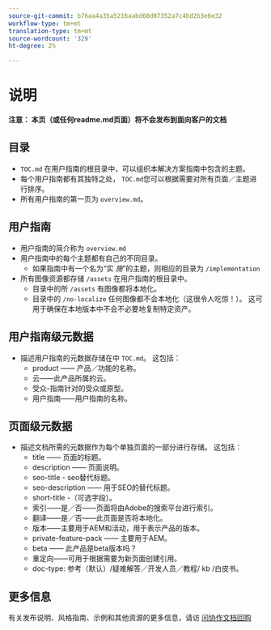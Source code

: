 ```yaml
---
source-git-commit: b76aa4a35a5216aabd60d07352a7c4bd2b3e6e32
workflow-type: tm+mt
translation-type: tm+mt
source-wordcount: '329'
ht-degree: 2%

---
```

# 说明

**注意： 本页（或任何readme.md页面）将不会发布到面向客户的文档**

## 目录

+ `TOC.md` 在用户指南的根目录中，可以组织本解决方案指南中包含的主题。
+ 每个用户指南都有其独特之处， `TOC.md`您可以根据需要对所有页面／主题进行排序。
+ 所有用户指南的第一页为 `overview.md`。

## 用户指南

+ 用户指南的简介称为 `overview.md`
+ 用户指南中的每个主题都有自己的不同目录。
   + 如果指南中有一个名为“实 *施*”的主题，则相应的目录为 `/implementation`
+ 所有图像资源都存储 `/assets` 在用户指南的根目录中。
   + 目录中的所 `/assets` 有图像都将本地化。
   + 目录中的 `/no-localize` 任何图像都不会本地化（这很令人吃惊！）。 这可用于确保在本地版本中不会不必要地复制特定资产。

## 用户指南级元数据

+ 描述用户指南的元数据存储在中 `TOC.md`。 这包括：
   + product —— 产品／功能的名称。
   + 云——此产品所属的云。
   + 受众-指南针对的受众或原型。
   + 用户指南——用户指南的名称。

## 页面级元数据

+ 描述文档所需的元数据作为每个单独页面的一部分进行存储。 这包括：
   + title —— 页面的标题。
   + description —— 页面说明。
   + seo-title - seo替代标题。
   + seo-description —— 用于SEO的替代标题。
   + short-title -（可选字段）。
   + 索引——是／否——页面将由Adobe的搜索平台进行索引。
   + 翻译——是／否——此页面是否将本地化。
   + 版本——主要用于AEM和活动，用于表示产品的版本。
   + private-feature-pack —— 主要用于AEM。
   + beta —— 此产品是beta版本吗？
   + 重定向——可用于根据需要为新页面创建引用。
   + doc-type: 参考（默认）/疑难解答／开发人员／教程/ kb /白皮书。

## 更多信息

有关发布说明、风格指南、示例和其他资源的更多信息，请访 [问协作文档回购](https://git.corp.adobe.com/AdobeDocs/collaborative-doc-instructions)
